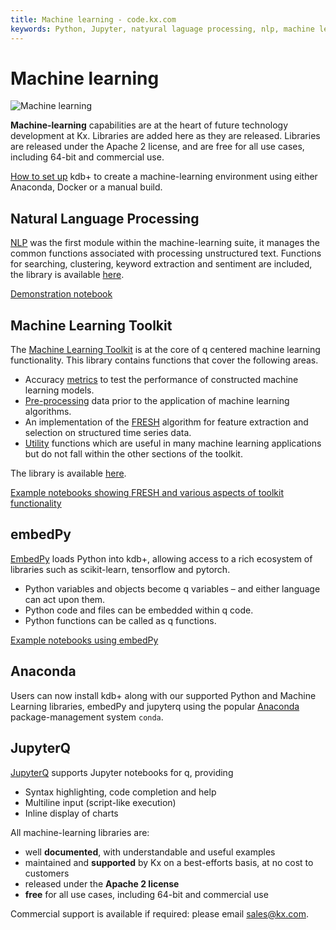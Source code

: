 ```yaml
---
title: Machine learning - code.kx.com
keywords: Python, Jupyter, natyural laguage processing, nlp, machine learning, ml, sentiment, Anaconda, Docker
---
```


# <i class="fas fa-share-alt"></i> Machine learning

![Machine learning](../img/ml.png)


**Machine-learning** capabilities are at the heart of future technology development at Kx. Libraries are added here as they are released. Libraries are released under the Apache 2 license, and are free for all use cases, including 64-bit and commercial use.

<i class="far fa-hand-point-right"></i> [How to set up](setup) kdb+ to create a machine-learning environment using either Anaconda, Docker or a manual build.

## Natural Language Processing 

[NLP](nlp) was the first module within the machine-learning suite, it manages the common functions associated with processing unstructured text. Functions for searching, clustering, keyword extraction and sentiment are included, the library is available [here](https://github.com/KxSystems/nlp).

<i class="far fa-hand-point-right"></i> [Demonstration notebook](https://github.com/KxSystems/mlnotebooks/blob/master/notebooks/ML07%20Natural%20Language%20Processing.ipynb)

## Machine Learning Toolkit

The [Machine Learning Toolkit](toolkit/) is at the core of q centered machine learning functionality. This library contains functions that cover the following areas.

-  Accuracy [metrics](toolkit/utilities/metric.md) to test the performance of constructed machine learning models.
-  [Pre-processing](toolkit/utilities/preproc.md) data prior to the application of machine learning algorithms.
-  An implementation of the [FRESH](toolkit/fresh.md) algorithm for feature extraction and selection on structured time series data. 
-  [Utility](toolkit/utilities/util.md) functions which are useful in many machine learning applications but do not fall within the other sections of the toolkit.

The library is available [here](https://github.com/KxSystems/ml).

<i class="far fa-hand-point-right"></i> [Example notebooks showing FRESH and various aspects of toolkit functionality](https://github.com/KxSystems/ml/tree/master/fresh/notebooks) 

## embedPy

[EmbedPy](embedpy/) loads Python into kdb+, allowing access to a rich ecosystem of libraries such as scikit-learn, tensorflow and pytorch.

-   Python variables and objects become q variables – and either language can act upon them. 
-   Python code and files can be embedded within q code.
-   Python functions can be called as q functions.

<i class="far fa-hand-point-right"></i> [Example notebooks using embedPy](https://github.com/KxSystems/mlnotebooks)


## Anaconda

Users can now install kdb+ along with our supported Python and Machine Learning libraries, embedPy and jupyterq using the popular [Anaconda](https://anaconda.org/) package-management system `conda`.


## JupyterQ

[JupyterQ](jupyterq/) supports Jupyter notebooks for q, providing

-   Syntax highlighting, code completion and help
-   Multiline input (script-like execution)
-   Inline display of charts


All machine-learning libraries are:

-   well **documented**, with understandable and useful examples
-   maintained and **supported** by Kx on a best-efforts basis, at no cost to customers
-   released under the **Apache 2 license**
-   **free** for all use cases, including 64-bit and commercial use

Commercial support is available if required: please email sales@kx.com.
